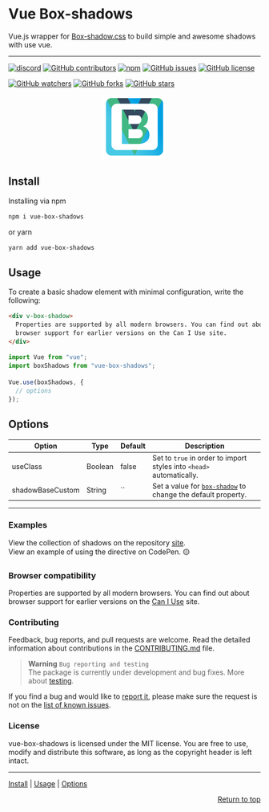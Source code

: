 # Vue Box-shadows

Vue.js wrapper for [Box-shadow.css][bsh-repo] to build simple and awesome shadows with use vue.

---

[![discord][discord-img]][discord]
[![GitHub contributors][contributors-img]][contributors]
[![npm][npm-img]][npm]
[![GitHub issues][issues-img]][issues]
[![GitHub license][license-img]][license]

[![GitHub watchers](https://img.shields.io/github/watchers/andrejsharapov/vue-box-shadows?style=social)][watchers]
[![GitHub forks](https://img.shields.io/github/forks/andrejsharapov/vue-box-shadows.svg?style=social&)][forks]
[![GitHub stars](https://img.shields.io/github/stars/andrejsharapov/vue-box-shadows.svg?style=social)][stars]

<p align="center">
<img alt="vue-box-shadows" width="128" height="128" src="https://raw.githubusercontent.com/andrejsharapov/vue-box-shadows/master/src/logo.png">
</p>

## Install

Installing via npm

```bash
npm i vue-box-shadows
```

or yarn

```bash
yarn add vue-box-shadows
```

## Usage

To create a basic shadow element with minimal configuration, write the following:

```html
<div v-box-shadow>
  Properties are supported by all modern browsers. You can find out about
  browser support for earlier versions on the Can I Use site.
</div>
```

```js
import Vue from "vue";
import boxShadows from "vue-box-shadows";

Vue.use(boxShadows, {
  // options
});
```

## Options

| Option           | Type    | Default | Description                                                          |
| ---------------- | ------- | ------- | -------------------------------------------------------------------- |
| useClass         | Boolean | false   | Set to `true` in order to import styles into `<head>` automatically. |
| shadowBaseCustom | String  | ``      | Set a value for [`box-shadow`][docs] to change the default property. |

---

### Examples

View the collection of shadows on the repository [site][collection].  
View an example of using the directive on CodePen. :yellow_circle:

### Browser compatibility

Properties are supported by all modern browsers. You can find out about browser support for earlier versions on the [Can I Use][caniuse] site.

### Contributing

Feedback, bug reports, and pull requests are welcome. Read the detailed information about contributions in the [CONTRIBUTING.md][contributing] file.

> **Warning** `Bug reporting and testing`  
> The package is currently under development and bug fixes. More about [testing][testing].

If you find a bug and would like to [report it][bug-report], please make sure the request is not on the [list of known issues][bugs].

### License

vue-box-shadows is licensed under the MIT license. You are free to use, modify and distribute this software, as long as the copyright header is left intact.

---

<a href="#install">Install</a> | <a href="#usage">Usage</a> | <a href="#options">Options</a>

<p align="right">
<a href="#vue-box-shadows">Return to top</a>
</p>

[bsh-repo]: https://github.com/madeas/box-shadows.css
[collection]: https://madeas.github.io/box-shadows/
[caniuse]: https://caniuse.com/?search=box-shadow

<!--  -->

[docs]: https://developer.mozilla.org/en-US/docs/Web/CSS/box-shadow
[contributing]: https://github.com/andrejsharapov/vue-box-shadows/blob/master/CONTRIBUTING.md
[testing]: https://github.com/andrejsharapov/vue-box-shadows/discussions/8
[bugs]: https://github.com/andrejsharapov/vue-box-shadows/issues?q=is%3Aissue+is%3Aopen+sort%3Aupdated-desc+label%3ABugfix
[bug-report]: https://github.com/andrejsharapov/vue-box-shadows/issues/new?labels=Bug+report&template=bug_report.md+

<!--  -->

[discord]: https://discord.gg/XtT4Hdf3
[discord-img]: https://img.shields.io/badge/discord-channel-5865f2.svg

<!--  -->

[npm]: https://www.npmjs.com/package/vue-box-shadows
[npm-img]: https://img.shields.io/npm/v/vue-box-shadows?color=c53635
[license]: https://github.com/andrejsharapov/vue-box-shadows/blob/master/LICENSE
[license-img]: https://img.shields.io/github/license/andrejsharapov/vue-box-shadows.svg
[issues]: https://github.com/andrejsharapov/vue-box-shadows/issues/
[issues-img]: https://img.shields.io/github/issues/andrejsharapov/vue-box-shadows.svg
[contributors]: https://github.com/andrejsharapov/vue-box-shadows/graphs/contributors/
[contributors-img]: https://img.shields.io/github/contributors/andrejsharapov/vue-box-shadows?color=fd7e17

<!--  -->

[watchers]: https://github.com/andrejsharapov/vue-box-shadows/watchers/
[forks]: https://github.com/andrejsharapov/vue-box-shadows/network/
[stars]: https://github.com/andrejsharapov/vue-box-shadows/stargazers/
